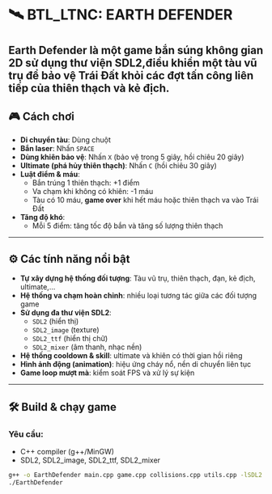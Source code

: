 # 🛰️ BTL_LTNC: EARTH DEFENDER

**Earth Defender** là một game bắn súng không gian 2D sử dụng thư viện SDL2,điều khiển một tàu vũ trụ để bảo vệ Trái Đất khỏi các đợt tấn công liên tiếp của thiên thạch và kẻ địch.
---

## 🎮 Cách chơi

- **Di chuyển tàu**: Dùng chuột
- **Bắn laser**: Nhấn `SPACE`
- **Dùng khiên bảo vệ**: Nhấn `X` (bảo vệ trong 5 giây, hồi chiêu 20 giây)
- **Ultimate (phá hủy thiên thạch)**: Nhấn `C` (hồi chiêu 30 giây)
- **Luật điểm & máu**:
  - Bắn trúng 1 thiên thạch: +1 điểm
  - Va chạm khi không có khiên: -1 máu
  - Tàu có 10 máu, **game over** khi hết máu hoặc thiên thạch va vào Trái Đất
- **Tăng độ khó**:
  - Mỗi 5 điểm: tăng tốc độ bắn và tăng số lượng thiên thạch

---

## ⚙️ Các tính năng nổi bật

- **Tự xây dựng hệ thống đối tượng**: Tàu vũ trụ, thiên thạch, đạn, kẻ địch, ultimate,...
- **Hệ thống va chạm hoàn chỉnh**: nhiều loại tương tác giữa các đối tượng game
- **Sử dụng đa thư viện SDL2**:
  - `SDL2` (hiển thị)
  - `SDL2_image` (texture)
  - `SDL2_ttf` (hiển thị chữ)
  - `SDL2_mixer` (âm thanh, nhạc nền)
- **Hệ thống cooldown & skill**: ultimate và khiên có thời gian hồi riêng
- **Hình ảnh động (animation)**: hiệu ứng cháy nổ, nền di chuyển liên tục
- **Game loop mượt mà**: kiểm soát FPS và xử lý sự kiện

---

## 🛠️ Build & chạy game

### Yêu cầu:

- C++ compiler (g++/MinGW)
- SDL2, SDL2_image, SDL2_ttf, SDL2_mixer

```bash
g++ -o EarthDefender main.cpp game.cpp collisions.cpp utils.cpp -lSDL2 -lSDL2_image -lSDL2_ttf -lSDL2_mixer
./EarthDefender
